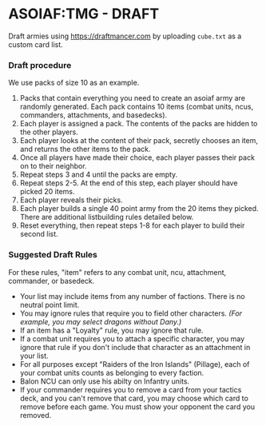 # ASOIAF:TMG - DRAFT

Draft armies using https://draftmancer.com by uploading `cube.txt` as a custom card list.

### Draft procedure
We use packs of size 10 as an example.
1. Packs that contain everything you need to create an asoiaf army are randomly generated. Each pack contains 10 items (combat units, ncus, commanders, attachments, and basedecks).
2. Each player is assigned a pack. The contents of the packs are hidden to the other players.
3. Each player looks at the content of their pack, secretly chooses an item, and returns the other items to the pack.
4. Once all players have made their choice, each player passes their pack on to their neighbor.
5. Repeat steps 3 and 4 until the packs are empty.
6. Repeat steps 2-5. At the end of this step, each player should have picked 20 items.
7. Each player reveals their picks.
8. Each player builds a single 40 point army from the 20 items they picked. There are additional listbuilding rules detailed below.
9. Reset everything, then repeat steps 1-8 for each player to build their second list.

### Suggested Draft Rules
For these rules, "item" refers to any combat unit, ncu, attachment, commander, or basedeck.
- Your list may include items from any number of factions. There is no neutral point limit.
- You may ignore rules that require you to field other characters. *(For example, you may select dragons without Dany.)*
- If an item has a "Loyalty" rule, you may ignore that rule.
- If a combat unit requires you to attach a specific character, you may ignore that rule if you don't include that character as an attachment in your list.
- For all purposes except "Raiders of the Iron Islands" (Pillage), each of your combat units counts as belonging to every faction.
- Balon NCU can only use his abilty on Infantry units.
- If your commander requires you to remove a card from your tactics deck, and you can't remove that card, you may choose which card to remove before each game. You must show your opponent the card you removed.

